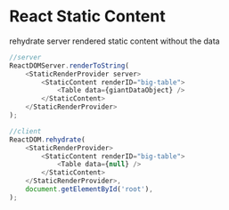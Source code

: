 # React Static Content 
rehydrate server rendered static content without the data

```javascript
//server
ReactDOMServer.renderToString(
    <StaticRenderProvider server>
        <StaticContent renderID="big-table">
            <Table data={giantDataObject} />
        </StaticContent>
    </StaticRenderProvider>
);

//client
ReactDOM.rehydrate(
    <StaticRenderProvider>
        <StaticContent renderID="big-table">
            <Table data={null} />
        </StaticContent>
    </StaticRenderProvider>,
    document.getElementById('root'),
);
```

